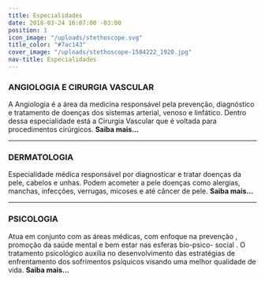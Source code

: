 ```yaml
---
title: Especialidades
date: 2018-03-24 16:07:00 -03:00
position: 1
icon_image: "/uploads/stethoscope.svg"
title_color: "#7ac143"
cover_image: "/uploads/stethoscope-1584222_1920.jpg"
nav-title: Especialidades
---
```


### ANGIOLOGIA E CIRURGIA VASCULAR
A Angiologia é a área da medicina responsável pela prevenção, diagnóstico e tratamento de doenças dos sistemas arterial, venoso e linfático. Dentro dessa especialidade está a Cirurgia Vascular que é voltada para procedimentos cirúrgicos. **Saiba mais...**

---

### DERMATOLOGIA
Especialidade médica responsável por diagnosticar e tratar doenças da pele, cabelos e unhas. Podem acometer a pele doenças como alergias, manchas, infecções, verrugas, micoses e até câncer de pele. **Saiba mais...**

---

### PSICOLOGIA
Atua em conjunto com as áreas médicas, com enfoque na prevenção , promoção da saúde mental e bem estar nas esferas bio-psico- social . O tratamento psicológico auxilia no desenvolvimento das estratégias de enfrentamento dos sofrimentos psíquicos visando uma melhor qualidade de vida. **Saiba mais...**